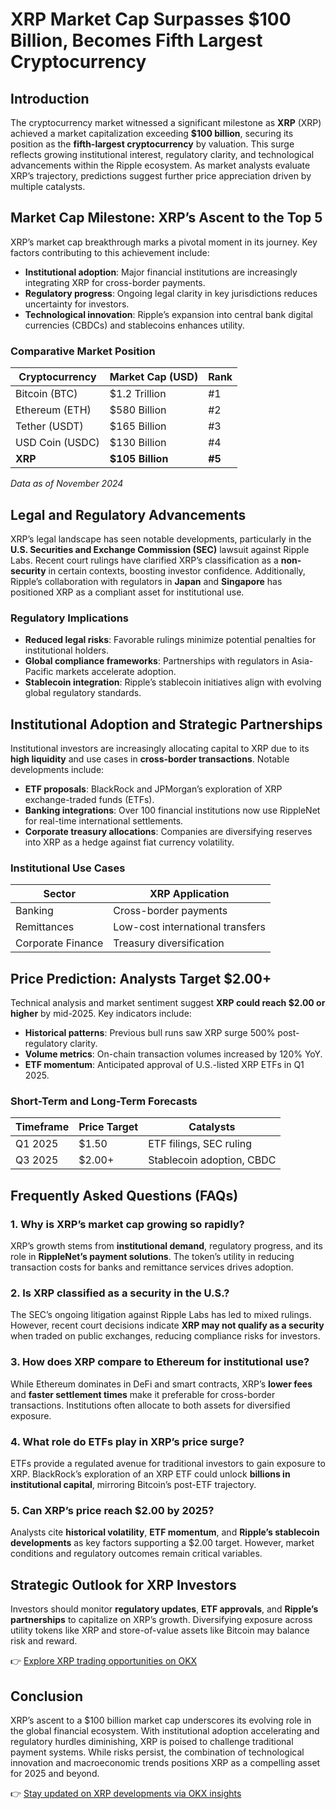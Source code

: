 # XRP Market Cap Surpasses $100 Billion, Becomes Fifth Largest Cryptocurrency  

## Introduction  
The cryptocurrency market witnessed a significant milestone as **XRP** (XRP) achieved a market capitalization exceeding **$100 billion**, securing its position as the **fifth-largest cryptocurrency** by valuation. This surge reflects growing institutional interest, regulatory clarity, and technological advancements within the Ripple ecosystem. As market analysts evaluate XRP’s trajectory, predictions suggest further price appreciation driven by multiple catalysts.  

## Market Cap Milestone: XRP’s Ascent to the Top 5  
XRP’s market cap breakthrough marks a pivotal moment in its journey. Key factors contributing to this achievement include:  
- **Institutional adoption**: Major financial institutions are increasingly integrating XRP for cross-border payments.  
- **Regulatory progress**: Ongoing legal clarity in key jurisdictions reduces uncertainty for investors.  
- **Technological innovation**: Ripple’s expansion into central bank digital currencies (CBDCs) and stablecoins enhances utility.  

### Comparative Market Position  
| Cryptocurrency | Market Cap (USD) | Rank |  
|----------------|------------------|------|  
| Bitcoin (BTC)  | $1.2 Trillion    | #1   |  
| Ethereum (ETH) | $580 Billion     | #2   |  
| Tether (USDT)  | $165 Billion     | #3   |  
| USD Coin (USDC)| $130 Billion     | #4   |  
| **XRP**        | **$105 Billion** | **#5** |  

*Data as of November 2024*  

## Legal and Regulatory Advancements  
XRP’s legal landscape has seen notable developments, particularly in the **U.S. Securities and Exchange Commission (SEC)** lawsuit against Ripple Labs. Recent court rulings have clarified XRP’s classification as a **non-security** in certain contexts, boosting investor confidence. Additionally, Ripple’s collaboration with regulators in **Japan** and **Singapore** has positioned XRP as a compliant asset for institutional use.  

### Regulatory Implications  
- **Reduced legal risks**: Favorable rulings minimize potential penalties for institutional holders.  
- **Global compliance frameworks**: Partnerships with regulators in Asia-Pacific markets accelerate adoption.  
- **Stablecoin integration**: Ripple’s stablecoin initiatives align with evolving global regulatory standards.  

## Institutional Adoption and Strategic Partnerships  
Institutional investors are increasingly allocating capital to XRP due to its **high liquidity** and use cases in **cross-border transactions**. Notable developments include:  
- **ETF proposals**: BlackRock and JPMorgan’s exploration of XRP exchange-traded funds (ETFs).  
- **Banking integrations**: Over 100 financial institutions now use RippleNet for real-time international settlements.  
- **Corporate treasury allocations**: Companies are diversifying reserves into XRP as a hedge against fiat currency volatility.  

### Institutional Use Cases  
| Sector          | XRP Application                |  
|-----------------|--------------------------------|  
| Banking         | Cross-border payments          |  
| Remittances     | Low-cost international transfers |  
| Corporate Finance | Treasury diversification       |  

## Price Prediction: Analysts Target $2.00+  
Technical analysis and market sentiment suggest **XRP could reach $2.00 or higher** by mid-2025. Key indicators include:  
- **Historical patterns**: Previous bull runs saw XRP surge 500% post-regulatory clarity.  
- **Volume metrics**: On-chain transaction volumes increased by 120% YoY.  
- **ETF momentum**: Anticipated approval of U.S.-listed XRP ETFs in Q1 2025.  

### Short-Term and Long-Term Forecasts  
| Timeframe       | Price Target | Catalysts                 |  
|-----------------|--------------|---------------------------|  
| Q1 2025         | $1.50        | ETF filings, SEC ruling   |  
| Q3 2025         | $2.00+       | Stablecoin adoption, CBDC |  

## Frequently Asked Questions (FAQs)  

### 1. Why is XRP’s market cap growing so rapidly?  
XRP’s growth stems from **institutional demand**, regulatory progress, and its role in **RippleNet’s payment solutions**. The token’s utility in reducing transaction costs for banks and remittance services drives adoption.  

### 2. Is XRP classified as a security in the U.S.?  
The SEC’s ongoing litigation against Ripple Labs has led to mixed rulings. However, recent court decisions indicate **XRP may not qualify as a security** when traded on public exchanges, reducing compliance risks for investors.  

### 3. How does XRP compare to Ethereum for institutional use?  
While Ethereum dominates in DeFi and smart contracts, XRP’s **lower fees** and **faster settlement times** make it preferable for cross-border transactions. Institutions often allocate to both assets for diversified exposure.  

### 4. What role do ETFs play in XRP’s price surge?  
ETFs provide a regulated avenue for traditional investors to gain exposure to XRP. BlackRock’s exploration of an XRP ETF could unlock **billions in institutional capital**, mirroring Bitcoin’s post-ETF trajectory.  

### 5. Can XRP’s price reach $2.00 by 2025?  
Analysts cite **historical volatility**, **ETF momentum**, and **Ripple’s stablecoin developments** as key factors supporting a $2.00 target. However, market conditions and regulatory outcomes remain critical variables.  

## Strategic Outlook for XRP Investors  
Investors should monitor **regulatory updates**, **ETF approvals**, and **Ripple’s partnerships** to capitalize on XRP’s growth. Diversifying exposure across utility tokens like XRP and store-of-value assets like Bitcoin may balance risk and reward.  

👉 [Explore XRP trading opportunities on OKX](https://bit.ly/okx-bonus)  

## Conclusion  
XRP’s ascent to a $100 billion market cap underscores its evolving role in the global financial ecosystem. With institutional adoption accelerating and regulatory hurdles diminishing, XRP is poised to challenge traditional payment systems. While risks persist, the combination of technological innovation and macroeconomic trends positions XRP as a compelling asset for 2025 and beyond.  

👉 [Stay updated on XRP developments via OKX insights](https://bit.ly/okx-bonus)